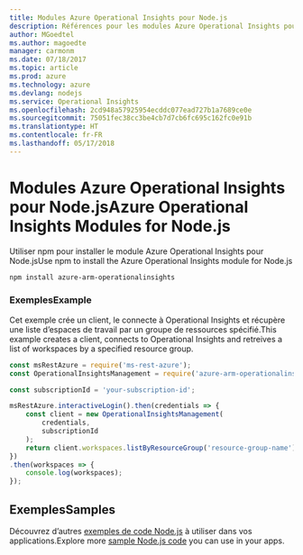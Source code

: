 ```yaml
---
title: Modules Azure Operational Insights pour Node.js
description: Références pour les modules Azure Operational Insights pour Node.js
author: MGoedtel
ms.author: magoedte
manager: carmonm
ms.date: 07/18/2017
ms.topic: article
ms.prod: azure
ms.technology: azure
ms.devlang: nodejs
ms.service: Operational Insights
ms.openlocfilehash: 2cd948a57925954ecddc077ead727b1a7689ce0e
ms.sourcegitcommit: 75051fec38cc3be4cb7d7cb6fc695c162fc0e91b
ms.translationtype: HT
ms.contentlocale: fr-FR
ms.lasthandoff: 05/17/2018
---
```

# <a name="azure-operational-insights-modules-for-nodejs"></a><span data-ttu-id="cd082-103">Modules Azure Operational Insights pour Node.js</span><span class="sxs-lookup"><span data-stu-id="cd082-103">Azure Operational Insights Modules for Node.js</span></span>

<span data-ttu-id="cd082-104">Utiliser npm pour installer le module Azure Operational Insights pour Node.js</span><span class="sxs-lookup"><span data-stu-id="cd082-104">Use npm to install the Azure Operational Insights module for Node.js</span></span>

```bash
npm install azure-arm-operationalinsights
```

### <a name="example"></a><span data-ttu-id="cd082-105">Exemples</span><span class="sxs-lookup"><span data-stu-id="cd082-105">Example</span></span> 

<span data-ttu-id="cd082-106">Cet exemple crée un client, le connecte à Operational Insights et récupère une liste d’espaces de travail par un groupe de ressources spécifié.</span><span class="sxs-lookup"><span data-stu-id="cd082-106">This example creates a client, connects to Operational Insights and retreives a list of workspaces by a specified resource group.</span></span>

```javascript
const msRestAzure = require('ms-rest-azure');
const OperationalInsightsManagement = require('azure-arm-operationalinsights');

const subscriptionId = 'your-subscription-id';

msRestAzure.interactiveLogin().then(credentials => {
    const client = new OperationalInsightsManagement(
        credentials,
        subscriptionId
    );
    return client.workspaces.listByResourceGroup('resource-group-name');
})
.then(workspaces => {
    console.log(workspaces);
});
``` 

## <a name="samples"></a><span data-ttu-id="cd082-107">Exemples</span><span class="sxs-lookup"><span data-stu-id="cd082-107">Samples</span></span>

<span data-ttu-id="cd082-108">Découvrez d’autres [exemples de code Node.js](https://azure.microsoft.com/resources/samples/?platform=nodejs) à utiliser dans vos applications.</span><span class="sxs-lookup"><span data-stu-id="cd082-108">Explore more [sample Node.js code](https://azure.microsoft.com/resources/samples/?platform=nodejs) you can use in your apps.</span></span>
